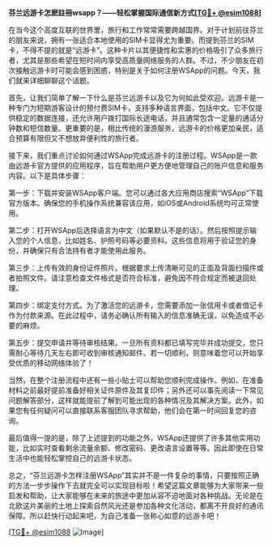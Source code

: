 **芬兰远游卡怎麽註冊wsapp？——轻松掌握国际通信新方式[[TG💪+ @esim1088](https://t.me/s/esim1088)]**

在当今这个高度互联的世界里，旅行和工作常常需要跨越国界。对于计划前往芬兰的朋友来说，拥有一张适合本地使用的SIM卡显得尤为重要。而提到芬兰的SIM卡，不得不提的就是“远游卡”。这种卡片以其便捷性和实惠的价格吸引了众多旅行者，尤其是那些希望在短时间内享受高质量网络服务的人群。不过，不少朋友在初次接触远游卡时可能会感到困惑，特别是关于如何注册WSApp的问题。今天，我们就来详细聊聊这个话题。

首先，让我们简单了解一下什么是芬兰远游卡以及它为何如此受欢迎。远游卡是一种专门为短期游客设计的预付费SIM卡，支持多种语言界面，包括中文。它不仅提供稳定的数据连接，还允许用户拨打国际长途电话，并且通常包含一定量的通话分钟数和短信数量。更重要的是，相比传统的漫游服务，远游卡的价格更加亲民，适合预算有限但又不想放弃便利性的旅行者。

接下来，我们重点讨论如何通过WSApp完成远游卡的注册过程。WSApp是一款由远游卡官方提供的应用程序，旨在帮助用户更方便地管理自己的账户信息和服务内容。以下是具体步骤：

第一步：下载并安装WSApp客户端。您可以通过各大应用商店搜索“WSApp”下载官方版本。确保您的手机操作系统兼容该应用，如iOS或Android系统均可正常使用。

第二步：打开WSApp后选择语言为中文（如果默认不是的话）。然后按照提示输入您的个人信息，比如姓名、护照号码等必要资料。这些信息将用于验证您的身份，并确保只有合法持有者才能使用此服务。

第三步：上传有效的身份证件照片。根据要求上传清晰可见的正面及背面扫描件或者拍照文件。请注意检查文件格式是否符合标准，避免因不符合规定而被退回处理。

第四步：绑定支付方式。为了激活您的远游卡，您需要添加一张信用卡或者借记卡作为付款来源。在此过程中，请务必确认所有输入的信息准确无误，以免造成不必要的麻烦。

第五步：提交申请并等待审核结果。一旦所有资料都已填写完毕并成功提交，您只需耐心等待几天左右即可收到审核通知邮件。若一切顺利，则意味着您可以开始享受优质的移动网络体验了！

当然，在整个注册流程中还有一些小贴士可以帮助您顺利完成操作。例如，在准备材料之前最好提前准备好相关证件原件及其复印件；另外还可以事先阅读一下常见问题解答部分，这样就能提前了解到可能出现的各种情况及其解决方案。此外，如果您有任何疑问可以直接联系客服团队寻求帮助，他们会在第一时间回复您的咨询。

最后值得一提的是，除了上述提到的功能之外，WSApp还提供了许多其他实用功能，比如实时查看剩余流量余额、修改密码、更改语言设置等等。因此即使在日常生活中也能轻松掌控自己的远游卡状态。

总之，“芬兰远游卡怎样注册WSApp”其实并不是一件复杂的事情，只要按照正确的方法一步步操作下去就完全可以实现目标啦！希望这篇文章能够为大家带来一些启发和帮助，让大家能够在未来的旅途中更加从容不迫地面对各种挑战。无论是在北欧这片美丽的土地上探索自然风光还是参加各种文化活动，都离不开良好的通讯保障。所以赶快行动起来吧，为自己准备一张称心如意的远游卡吧！

[[TG💪+ @esim1088](https://t.me/s/esim1088) ![Image](https://i.postimg.cc/4NQfJmqS/Snipaste-2025-05-13-00-14-12.png)]